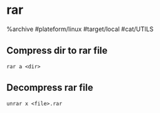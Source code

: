 # rar

%archive
#plateform/linux #target/local #cat/UTILS 

## Compress dir to rar file
```
rar a <dir>
```

## Decompress rar file
```
unrar x <file>.rar
```

